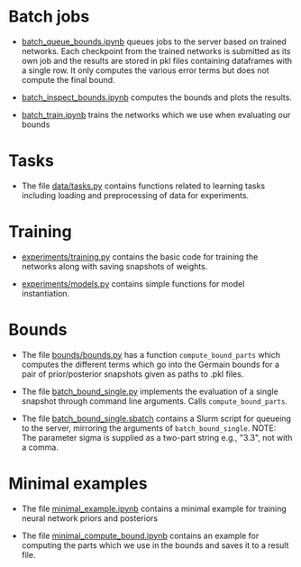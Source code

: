 # Batch jobs

* [batch_queue_bounds.ipynb](batch_queue_bounds.ipynb) queues jobs to the server based on trained networks. Each checkpoint from the trained networks is submitted as its own job and the results are stored in pkl files containing dataframes with a single row. It only computes the various error terms but does not compute the final bound. 

* [batch_inspect_bounds.ipynb](batch_inspect_bounds.ipynb) computes the bounds and plots the results.

* [batch_train.ipynb](batch_train.ipynb) trains the networks which we use when evaluating our bounds
# Tasks

* The file [data/tasks.py](data/tasks.py) contains functions related to learning tasks including loading and preprocessing of data for experiments. 

# Training

* [experiments/training.py](training.py) contains the basic code for training the networks along with saving snapshots of weights.

* [experiments/models.py](models.py) contains simple functions for model instantiation.

# Bounds

* The file [bounds/bounds.py](bounds/bounds.py) has a function ```compute_bound_parts``` which computes the different terms which go into the Germain bounds for a pair of prior/posterior snapshots given as paths to .pkl files. 

* The file [batch_bound_single.py](batch_bound_single.py) implements the evaluation of a single snapshot through command line arguments. Calls ```compute_bound_parts```.

* The file [batch_bound_single.sbatch](batch_bound_single.sbatch) contains a Slurm script for queueing to the server, mirroring the arguments of ```batch_bound_single```. NOTE: The parameter sigma is supplied as a two-part string e.g., "3.3", not with a comma. 

# Minimal examples
* The file [minimal_example.ipynb](minimal_example.ipynb) contains a minimal example for training neural network priors and posteriors

* The file [minimal_compute_bound.ipynb](minimal_compute_bound.ipynb) contains an example for computing the parts which we use in the bounds and saves it to a result file.

